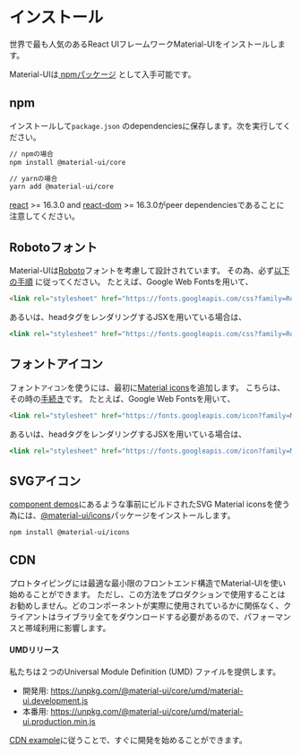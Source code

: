 # インストール

<p class="description">世界で最も人気のあるReact UIフレームワークMaterial-UIをインストールします。</p>

Material-UIは[ npmパッケージ](https://www.npmjs.com/package/@material-ui/core) として入手可能です。

## npm

インストールして`package.json` のdependenciesに保存します。次を実行してください。

```sh
// npmの場合
npm install @material-ui/core

// yarnの場合
yarn add @material-ui/core
```

[react](https://www.npmjs.com/package/react) >= 16.3.0 and [react-dom](https://www.npmjs.com/package/react-dom) >= 16.3.0がpeer dependenciesであることに注意してください。

## Robotoフォント

Material-UIは[Roboto](https://fonts.google.com/specimen/Roboto)フォントを考慮して設計されています。 その為、必ず[以下の手順](/style/typography/#general) に従ってください。 たとえば、Google Web Fontsを用いて、

```html
<link rel="stylesheet" href="https://fonts.googleapis.com/css?family=Roboto:300,400,500">
```

あるいは、headタグをレンダリングするJSXを用いている場合は、

```jsx
<link rel="stylesheet" href="https://fonts.googleapis.com/css?family=Roboto:300,400,500" />
```

## フォントアイコン

フォント`アイコン`を使うには、最初に[Material icons](https://material.io/tools/icons/)を追加します。 こちらは、その時の[手続き](/style/icons/#font-icons)です。 たとえば、Google Web Fontsを用いて、

```html
<link rel="stylesheet" href="https://fonts.googleapis.com/icon?family=Material+Icons">
```

あるいは、headタグをレンダリングするJSXを用いている場合は、

```jsx
<link rel="stylesheet" href="https://fonts.googleapis.com/icon?family=Material+Icons" />
```

## SVGアイコン

[component demos](/demos/app-bar/)にあるような事前にビルドされたSVG Material iconsを使う為には、[@material-ui/icons](https://www.npmjs.com/package/@material-ui/icons)パッケージをインストールします。

```sh
npm install @material-ui/icons
```

## CDN

プロトタイピングには最適な最小限のフロントエンド構造でMaterial-UIを使い始めることができます。 ただし、この方法をプロダクションで使用することはお勧めしません。どのコンポーネントが実際に使用されているかに関係なく、クライアントはライブラリ全てをダウンロードする必要があるので、パフォーマンスと帯域利用に影響します。

#### UMDリリース

私たちは２つのUniversal Module Definition (UMD) ファイルを提供します。

- 開発用: https://unpkg.com/@material-ui/core/umd/material-ui.development.js
- 本番用: https://unpkg.com/@material-ui/core/umd/material-ui.production.min.js

[CDN example](https://github.com/mui-org/material-ui/tree/next/examples/cdn)に従うことで、すぐに開発を始めることができます。